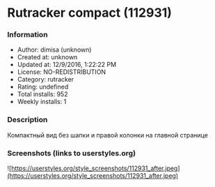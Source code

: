 # Rutracker compact (112931)

### Information
- Author: dimisa (unknown)
- Created at: unknown
- Updated at: 12/9/2016, 1:22:22 PM
- License: NO-REDISTRIBUTION
- Category: rutracker
- Rating: undefined
- Total installs: 952
- Weekly installs: 1


### Description
Компактный вид без шапки и правой колонки на главной странице


### Screenshots (links to userstyles.org)
![https://userstyles.org/style_screenshots/112931_after.jpeg](https://userstyles.org/style_screenshots/112931_after.jpeg)



